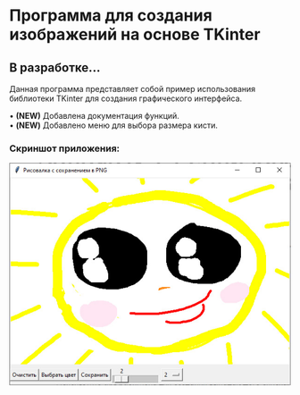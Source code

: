 # Программа для создания изображений на основе TKinter
## В разработке...

Данная программа представляет собой пример использования библиотеки TKinter для создания графического интерфейса.

• **(NEW)** Добавлена документация функций.  
• **(NEW)** Добавлено меню для выбора размера кисти.  

### Скриншот приложения:
![img01](https://github.com/Topotun77/painter_example/blob/master/ScreenShots/n001.jpg?raw=true)
